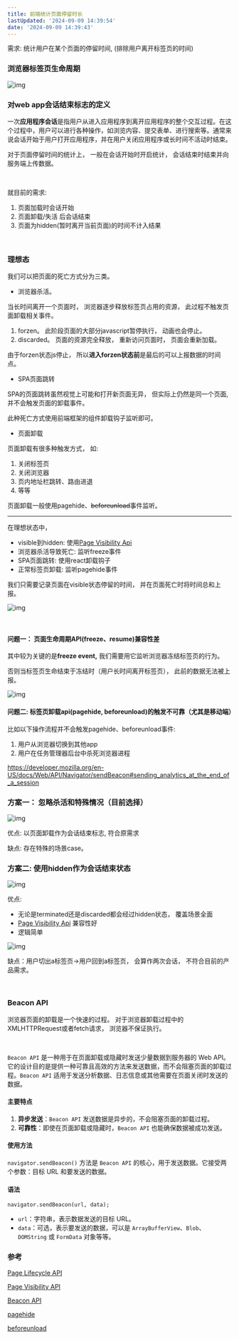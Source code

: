 ```yaml
---
title: 前端统计页面停留时长
lastUpdated: '2024-09-09 14:39:54'
date: '2024-09-09 14:39:43'
---
```

需求: 统计用户在某个页面的停留时间, (排除用户离开标签页的时间)

### 浏览器标签页生命周期

![img](https://trudbot-md-img.oss-cn-shanghai.aliyuncs.com/202409091436124.png)

### 对web app会话结束标志的定义

一次**应用程序会话**是指用户从进入应用程序到离开应用程序的整个交互过程。在这个过程中，用户可以进行各种操作，如浏览内容、提交表单、进行搜索等。通常来说会话开始于用户打开应用程序，并在用户关闭应用程序或长时间不活动时结束。

对于页面停留时间的统计上， 一般在会话开始时开启统计， 会话结束时结束并向服务端上传数据。

﻿

就目前的需求:

1. 页面加载时会话开始
2. 页面卸载/失活 后会话结束
3. 页面为hidden(暂时离开当前页面)的时间不计入结果

﻿

### **理想态**

我们可以把页面的死亡方式分为三类。

- 浏览器杀活。

当长时间离开一个页面时， 浏览器逐步释放标签页占用的资源， 此过程不触发页面卸载相关事件。

1. forzen。 此阶段页面的大部分javascript暂停执行， 动画也会停止。
2. discarded。 页面的资源完全释放， 重新访问页面时， 页面会重新加载。

由于forzen状态js停止， 所以**进入forzen状态前**是最后的可以上报数据的时间点。

- SPA页面跳转

SPA的页面跳转虽然视觉上可能和打开新页面无异， 但实际上仍然是同一个页面, 并不会触发页面的卸载事件。

此种死亡方式使用前端框架的组件卸载钩子监听即可。

- 页面卸载

页面卸载有很多种触发方式， 如:

1. 关闭标签页
2. 关闭浏览器
3. 页内地址栏跳转、路由进退
4. 等等

页面卸载一般使用pagehide、~~beforeunload~~事件监听。

------

在理想状态中， 

- visible到hidden: 使用[Page Visibility Api](https://developer.mozilla.org/en-US/docs/Web/API/Page_Visibility_API)﻿
- 浏览器杀活导致死亡: 监听freeze事件
- SPA页面跳转: 使用react卸载钩子
- 正常标签页卸载: 监听pagehide事件

我们只需要记录页面在visible状态停留的时间， 并在页面死亡时将时间总和上报。

![img](https://trudbot-md-img.oss-cn-shanghai.aliyuncs.com/202409091437303.png)

﻿

#### **问题一： 页面生命周期API(freeze、resume)兼容性差**

其中较为关键的是**freeze event,** 我们需要用它监听浏览器冻结标签页的行为。

否则当标签页生命结束于冻结时（用户长时间离开标签页）， 此前的数据无法被上报。

![img](https://trudbot-md-img.oss-cn-shanghai.aliyuncs.com/202409091435949.png)

#### **问题二: 标签页卸载api(pagehide, beforeunload)的触发不可靠（尤其是移动端）**

比如以下操作流程并不会触发pagehide、beforeunload事件:

1. 用户从浏览器切换到其他app
2. 用户在任务管理器后台中杀死浏览器进程

﻿https://developer.mozilla.org/en-US/docs/Web/API/Navigator/sendBeacon#sending_analytics_at_the_end_of_a_session﻿

### 方案一： 忽略杀活和特殊情况（目前选择）

![img](https://trudbot-md-img.oss-cn-shanghai.aliyuncs.com/202409091437086.png)

优点: 以页面卸载作为会话结束标志, 符合原需求

缺点: 存在特殊的场景case。

### 方案二:  使用hidden作为会话结束状态

![img](https://trudbot-md-img.oss-cn-shanghai.aliyuncs.com/202409091436315.png)

优点: 

- 无论是terminated还是discarded都会经过hidden状态， 覆盖场景全面
- ﻿[Page Visibility Api](https://developer.mozilla.org/en-US/docs/Web/API/Page_Visibility_API) 兼容性好
- 逻辑简单

![img](https://trudbot-md-img.oss-cn-shanghai.aliyuncs.com/202409091438768.png)

缺点：用户切出a标签页->用户回到a标签页， 会算作两次会话， 不符合目前的产品需求。

﻿

### Beacon API

浏览器页面的卸载是一个快速的过程。 对于浏览器卸载过程中的XMLHTTPRequest或者fetch请求， 浏览器不保证执行。

﻿

﻿`Beacon API` 是一种用于在页面卸载或隐藏时发送少量数据到服务器的 Web API。它的设计目的是提供一种可靠且高效的方法来发送数据，而不会阻塞页面的卸载过程。`Beacon API` 适用于发送分析数据、日志信息或其他需要在页面关闭时发送的数据。

#### **主要特点**

1. **异步发送**：`Beacon API` 发送数据是异步的，不会阻塞页面的卸载过程。
2. **可靠性**：即使在页面卸载或隐藏时，`Beacon API` 也能确保数据被成功发送。

#### 使用方法

﻿`navigator.sendBeacon()` 方法是 `Beacon API` 的核心，用于发送数据。它接受两个参数：目标 URL 和要发送的数据。

#### 语法

```tsx
navigator.sendBeacon(url, data);
```

- ﻿`url`：字符串，表示数据发送的目标 URL。
- ﻿`data`：可选，表示要发送的数据，可以是 `ArrayBufferView`、`Blob`、`DOMString` 或 `FormData` 对象等等。

### 参考

﻿[Page Lifecycle API](https://developer.chrome.com/docs/web-platform/page-lifecycle-api#developer-recommendations-for-each-state)﻿

﻿[Page Visibility API](https://developer.mozilla.org/en-US/docs/Web/API/Page_Visibility_API)﻿

﻿[Beacon API](https://developer.mozilla.org/en-US/docs/Web/API/Beacon_API)﻿

﻿[pagehide](https://developer.mozilla.org/en-US/docs/Web/API/Window/pagehide_event)﻿

﻿[beforeunload](https://developer.mozilla.org/zh-CN/docs/Web/API/Window/beforeunload_event)﻿
